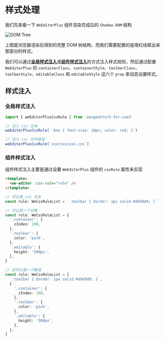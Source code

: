 # 样式处理

我们先来看一下 `WeEditorPlus` 组件渲染完成后的 `Shadow DOM` 结构

![DOM Tree](/images/shadow.png)

上图是浏览器渲染后得到的完整 DOM 树结构，而我们需要配置的是用红线框出来那部分的样式。

我们可以通过[**全局样式注入**](#全局样式注入)或[**组件样式注入**](#组件样式注入)的方式注入样式规则，然后通过配置 `WeEditorPlus` 的 `containerClass`、`containerStyle`、`toolbarClass`、`toolbarStyle`、`editableClass` 和 `editableStyle` 这六个 `prop` 来动态设置样式。

## 样式注入

### 全局样式注入

```ts
import { weEditorPlusCssRule } from 'wangeditor5-for-vue3'

// 注入 css 文本
weEditorPlusCssRule(`.box { font-size: 18px; color: red; }`)

// 注入 css 文件路径
weEditorPlusCssRule(`xxx/xxx/xxx.css`)
```

### 组件样式注入

组件样式注入主要是通过设置 `WeEditorPlus` 组件的 `cssRule` 属性来实现

```html
<template>
  <we-editor :css-rule="rule" />
</template>
```

```ts
// 可以是 css 文本
const rule: WeCssRuleList = `.toolbar { border: 1px solid #d9d9d9; }`

// 可以是一个对象
const rule: WeCssRuleList = {
  '.container': {
    zIndex: 100,
  },
  '.toolbar': {
    color: 'pink',
  },
  '.editable': {
    height: '500px',
  },
}

// 还可以是一个数组
const rule: WeCssRuleList = [
  `.toolbar { border: 1px solid #d9d9d9; }`,
  {
    '.container': {
      zIndex: 100,
    },
    '.toolbar': {
      color: 'pink',
    },
    '.editable': {
      height: '500px',
    },
  },
]
```

